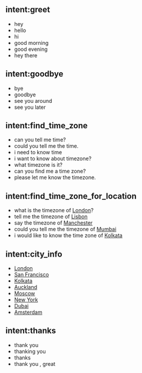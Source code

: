## intent:greet
- hey
- hello
- hi
- good morning
- good evening
- hey there

## intent:goodbye
- bye
- goodbye
- see you around
- see you later

## intent:find_time_zone
- can you tell me time?
- could you tell me the time.
- i need to know time
- i want to know about timezone?
- what timezone is it?
- can you find me a time zone?
- please let me know the timezone.


## intent:find_time_zone_for_location
- what is the timezone of [London](city)?
- tell me the timezone of [Lisbon](city)
- say the timezone of [Manchester](city)
- could you tell me the timezone of [Mumbai](city)
- i would like to know the time zone of [Kolkata](city)

## intent:city_info
- [London](city)
- [San Francisco](city)
- [Kolkata](city)
- [Auckland](city)
- [Moscow](city)
- [New York](city)
- [Dubai](city)
- [Amsterdam](city)

## intent:thanks
- thank you
- thanking you 
- thanks
- thank you , great